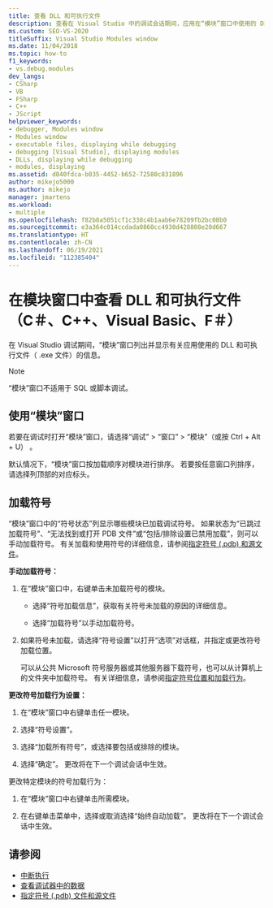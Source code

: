 ```yaml
---
title: 查看 DLL 和可执行文件
description: 查看在 Visual Studio 中的调试会话期间，应用在“模块”窗口中使用的 DLL 和可执行文件（.exe 文件）。
ms.custom: SEO-VS-2020
titleSuffix: Visual Studio Modules window
ms.date: 11/04/2018
ms.topic: how-to
f1_keywords:
- vs.debug.modules
dev_langs:
- CSharp
- VB
- FSharp
- C++
- JScript
helpviewer_keywords:
- debugger, Modules window
- Modules window
- executable files, displaying while debugging
- debugging [Visual Studio], displaying modules
- DLLs, displaying while debugging
- modules, displaying
ms.assetid: d840fdca-b035-4452-b652-72580c831896
author: mikejo5000
ms.author: mikejo
manager: jmartens
ms.workload:
- multiple
ms.openlocfilehash: f82b8a5051cf1c338c4b1aab6e78209fb2bc08b0
ms.sourcegitcommit: e3a364c014ccdada0860cc4930d428808e20d667
ms.translationtype: HT
ms.contentlocale: zh-CN
ms.lasthandoff: 06/19/2021
ms.locfileid: "112385404"
---
```

# <a name="view-dlls-and-executables-in-the-modules-window-c-c-visual-basic-f"></a>在模块窗口中查看 DLL 和可执行文件（C＃、C++、Visual Basic、F＃）

在 Visual Studio 调试期间，“模块”窗口列出并显示有关应用使用的 DLL 和可执行文件（ .exe 文件）的信息。

> [!NOTE]
> “模块”窗口不适用于 SQL 或脚本调试。

## <a name="use-the-modules-window"></a>使用“模块”窗口

若要在调试时打开“模块”窗口，请选择“调试” > “窗口” > “模块”（或按 Ctrl + Alt + U）   。

默认情况下，“模块”窗口按加载顺序对模块进行排序。 若要按任意窗口列排序，请选择列顶部的对应标头。

## <a name="load-symbols"></a>加载符号

“模块”窗口中的“符号状态”列显示哪些模块已加载调试符号。  如果状态为“已跳过加载符号”、“无法找到或打开 PDB 文件”或“包括/排除设置已禁用加载”，则可以手动加载符号。   有关加载和使用符号的详细信息，请参阅[指定符号 (.pdb) 和源文件](../debugger/specify-symbol-dot-pdb-and-source-files-in-the-visual-studio-debugger.md)。

**手动加载符号：**

1. 在“模块”窗口中，右键单击未加载符号的模块。

   - 选择“符号加载信息”，获取有关符号未加载的原因的详细信息。

   - 选择“加载符号”以手动加载符号。

1. 如果符号未加载，请选择“符号设置”以打开“选项”对话框，并指定或更改符号加载位置。 

   可以从公共 Microsoft 符号服务器或其他服务器下载符号，也可以从计算机上的文件夹中加载符号。 有关详细信息，请参阅[指定符号位置和加载行为](../debugger/specify-symbol-dot-pdb-and-source-files-in-the-visual-studio-debugger.md#BKMK_Specify_symbol_locations_and_loading_behavior)。

**更改符号加载行为设置：**

1. 在“模块”窗口中右键单击任一模块。

1. 选择“符号设置”。

1. 选择“加载所有符号”，或选择要包括或排除的模块。

1. 选择“确定”。 更改将在下一个调试会话中生效。

更改特定模块的符号加载行为：

1. 在“模块”窗口中右键单击所需模块。

1. 在右键单击菜单中，选择或取消选择“始终自动加载”。 更改将在下一个调试会话中生效。

## <a name="see-also"></a>请参阅
- [中断执行](/previous-versions/visualstudio/visual-studio-2010/7z9se2d8(v=vs.100))
- [查看调试器中的数据](../debugger/viewing-data-in-the-debugger.md)
- [指定符号 (.pdb) 文件和源文件](../debugger/specify-symbol-dot-pdb-and-source-files-in-the-visual-studio-debugger.md)